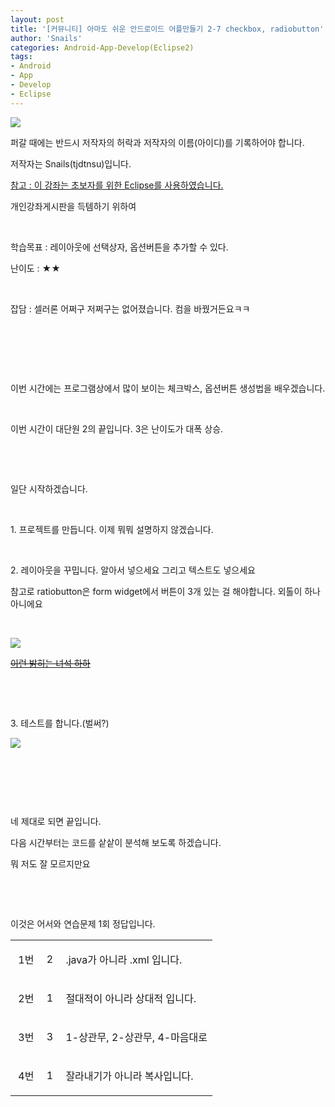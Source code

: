 ```yaml
---
layout: post
title: '[커뮤니티] 아마도 쉬운 안드로이드 어플만들기 2-7 checkbox, radiobutton'
author: 'Snails'
categories: Android-App-Develop(Eclipse2)
tags:
- Android
- App
- Develop
- Eclipse
---
```



<script> location.href='https://cafe.naver.com/develoid/257008' ; </script>

<p><img src="https://dthumb-phinf.pstatic.net/?src=%22http%3A%2F%2Fpostfiles3.naver.net%2F20130523_178%2Ftjdtnsu_1369283538974akCh1_JPEG%2Fand.jpg%3Ftype%3Dw2%22&amp;type=cafe_wa740"></p>

<p>퍼갈 때에는 반드시 저작자의 허락과 저작자의 이름(아이디)를 기록하어야 합니다.</p>

<p>저작자는 Snails(tjdtnsu)입니다.</p>

<p><u>참고 : 이 강좌는 초보자를 위한 Eclipse를 사용하였습니다.</u></p>

<p>개인강좌게시판을 득템하기 위하여&nbsp;</p>

<p>&nbsp;<u>﻿</u></p>

<p>학습목표 :&nbsp;레이아웃에 선택상자, 옵션버튼을 추가할 수 있다.&nbsp;</p>

<p>난이도 : ★★
</p>
<p>&nbsp;</p>

<p>잡담 : 셀러론 어쩌구 저쩌구는 없어졌습니다. 컴을 바꿨거든요ㅋㅋ</p>

<p>&nbsp;</p>

<p>&nbsp;</p>

<p>&nbsp;</p>

<p>이번 시간에는 프로그램상에서 많이 보이는 체크박스, 옵션버튼 생성법을 배우겠습니다.</p>

<p>&nbsp;</p>

<p>이번 시간이 대단원 2의 끝입니다. 3은 난이도가 대폭 상승.</p>

<p>&nbsp;</p>

<p>&nbsp;</p>

<p>일단 시작하겠습니다.</p>

<p>&nbsp;</p>

<p>1. 프로젝트를 만듭니다. 이제 뭐뭐 설명하지 않겠습니다.</p>

<p>&nbsp;</p>

<p>2. 레이아웃을 꾸밉니다. 알아서 넣으세요 그리고 텍스트도 넣으세요</p>

<p>참고로 ratiobutton은 form widget에서 버튼이 3개 있는 걸 해야합니다. 외톨이 하나 아니에요</p>

<p>&nbsp;</p>

<p><img src="https://dthumb-phinf.pstatic.net/?src=%22http%3A%2F%2Fblogfiles.naver.net%2F20130606_19%2Ftjdtnsu_1370517527264GxigE_PNG%2F%25C1%25A6%25B8%25F1_%25BE%25F8%25C0%25BD.png%22&amp;type=cafe_wa740"></p>

<p><u><strike>이런 밝히는 녀석 하하</strike></u></p>

<p>&nbsp;</p>

<p>&nbsp;</p>

<p>3. 테스트를 합니다.(벌써?)</p>

<p><img src="https://dthumb-phinf.pstatic.net/?src=%22http%3A%2F%2Fblogfiles.naver.net%2F20130606_107%2Ftjdtnsu_1370518212986uyB0Y_PNG%2F%25C1%25A6%25B8%25F1_%25BE%25F8%25C0%25BD.png%22&amp;type=cafe_wa740"></p>

<p>&nbsp;</p>

<p>&nbsp;</p>

<p>&nbsp;</p>

<p>네 제대로 되면 끝입니다.</p>

<p>다음 시간부터는 코드를 샅샅이 분석해 보도록 하겠습니다.</p>

<p>뭐 저도 잘 모르지만요</p>

<p>&nbsp;</p>

<p>&nbsp;</p>

<p>이것은 어서와 연습문제 1회 정답입니다.</p>

<p>

















<table><tbody><tr><td >
<p>&nbsp;1번</p>
</td><td >
<p>&nbsp;2</p>
</td><td >
<p>&nbsp;.java가 아니라 .xml 입니다.</p>
</td></tr><tr><td >
<p>&nbsp;2번</p>
</td><td >
<p>&nbsp;1</p>
</td><td >
<p>&nbsp;절대적이 아니라 상대적 입니다.</p>
</td></tr><tr><td >
<p>&nbsp;3번</p>
</td><td >
<p>&nbsp;3</p>
</td><td >
<p>&nbsp;1-상관무, 2-상관무, 4-마음대로</p>
</td></tr><tr><td >
<p>&nbsp;4번</p>
</td><td >
<p>&nbsp;1</p>
</td><td >
<p>&nbsp;잘라내기가 아니라 복사입니다.</p>
</td></tr></tbody></table>
<p>&nbsp;</p>

<p>&nbsp;</p>

<p><em></em>&nbsp;</p>

<p></p>
<p>&nbsp;</p>
